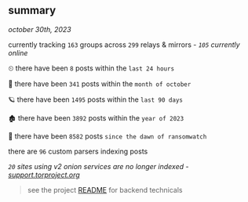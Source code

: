 
## summary
_october 30th, 2023_

currently tracking `163` groups across `299` relays & mirrors - _`105` currently online_

⏲ there have been `8` posts within the `last 24 hours`

🦈 there have been `341` posts within the `month of october`

🪐 there have been `1495` posts within the `last 90 days`

🏚 there have been `3892` posts within the `year of 2023`

🦕 there have been `8582` posts `since the dawn of ransomwatch`

there are `96` custom parsers indexing posts

_`20` sites using v2 onion services are no longer indexed - [support.torproject.org](https://support.torproject.org/onionservices/v2-deprecation/)_

> see the project [README](https://github.com/joshhighet/ransomwatch#ransomwatch--) for backend technicals
